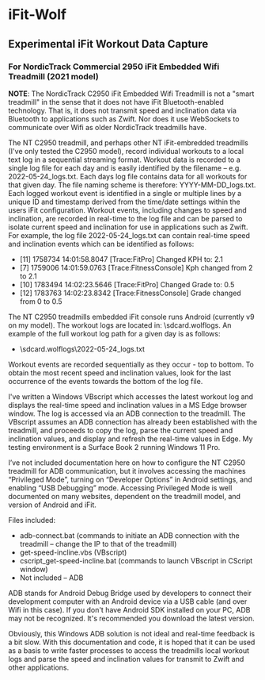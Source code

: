 # iFit-Wolf
## Experimental iFit Workout Data Capture

### For NordicTrack Commercial 2950 iFit Embedded Wifi Treadmill (2021 model)

**NOTE**: The NordicTrack C2950 iFit Embedded Wifi Treadmill is not a "smart treadmill" in the sense that it does not have iFit Bluetooth-enabled technology. That is, it does not transmit speed and inclination data via Bluetooth to applications such as Zwift. Nor does it use WebSockets to communicate over Wifi as older NordicTrack treadmills have.

The NT C2950 treadmill, and perhaps other NT iFit-embredded treadmills (I've only tested the C2950 model), record individual workouts to a local text log in a sequential streaming format. Workout data is recorded to a single log file for each day and is easily identified by the filename – e.g. 2022-05-24_logs.txt. Each days log file contains data for all workouts for that given day. The file naming scheme is therefore: YYYY-MM-DD_logs.txt. Each logged workout event is identified in a single or multiple lines by a unique ID and timestamp derived from the time/date settings within the users iFit configuration. Workout events, including changes to speed and inclination, are recorded in real-time to the log file and can be parsed to isolate current speed and inclination for use in applications such as Zwift.
For example, the log file 2022-05-24_logs.txt can contain real-time speed and inclination events which can be identified as follows:

- [11] 1758734 14:01:58.8047 [Trace:FitPro] Changed KPH to: 2.1
- [7] 1759006 14:01:59.0763 [Trace:FitnessConsole] Kph changed from 2 to 2.1
- [10] 1783494 14:02:23.5646 [Trace:FitPro] Changed Grade to: 0.5
- [12] 1783763 14:02:23.8342 [Trace:FitnessConsole] Grade changed from 0 to 0.5

The NT C2950 treadmills embedded iFit console runs Android (currently v9 on my model). The workout logs are located in: \sdcard\.wolflogs\. An example of the full workout log path for a given day is as follows:

- \sdcard\.wolflogs\2022-05-24_logs.txt

Workout events are recorded sequentially as they occur - top to bottom. To obtain the most recent speed and inclination values, look for the last occurrence of the events towards the bottom of the log file.

I've written a Windows VBscript which accesses the latest workout log and displays the real-time speed and inclination values in a MS Edge browser window. The log is accessed via an ADB connection to the treadmill. The VBscript assumes an ADB connection has already been established with the treadmill, and proceeds to copy the log, parse the current speed and inclination values, and display and refresh the real-time values in Edge. My testing environment is a Surface Book 2 running Windows 11 Pro.

I’ve not included documentation here on how to configure the NT C2950 treadmill for ADB communication, but it involves accessing the machines “Privileged Mode”, turning on “Developer Options” in Android settings, and enabling “USB Debugging” mode. Accessing Privileged Mode is well documented on many websites, dependent on the treadmill model, and version of Android and iFit.

Files included:
- adb-connect.bat (commands to initiate an ADB connection with the treadmill – change the IP to that of the treadmill)
- get-speed-incline.vbs (VBscript)
- cscript_get-speed-incline.bat (commands to launch VBscript in CScript window)
- Not included – ADB

ADB stands for Android Debug Bridge used by developers to connect their development computer with an Android device via a USB cable (and over Wifi in this case). If you don't have Android SDK installed on your PC, ADB may not be recognized. It's recommended you download the latest version.

Obviously, this Windows ADB solution is not ideal and real-time feedback is a bit slow. With this documentation and code, it is hoped that it can be used as a basis to write faster processes to access the treadmills local workout logs and parse the speed and inclination values for transmit to Zwift and other applications.
